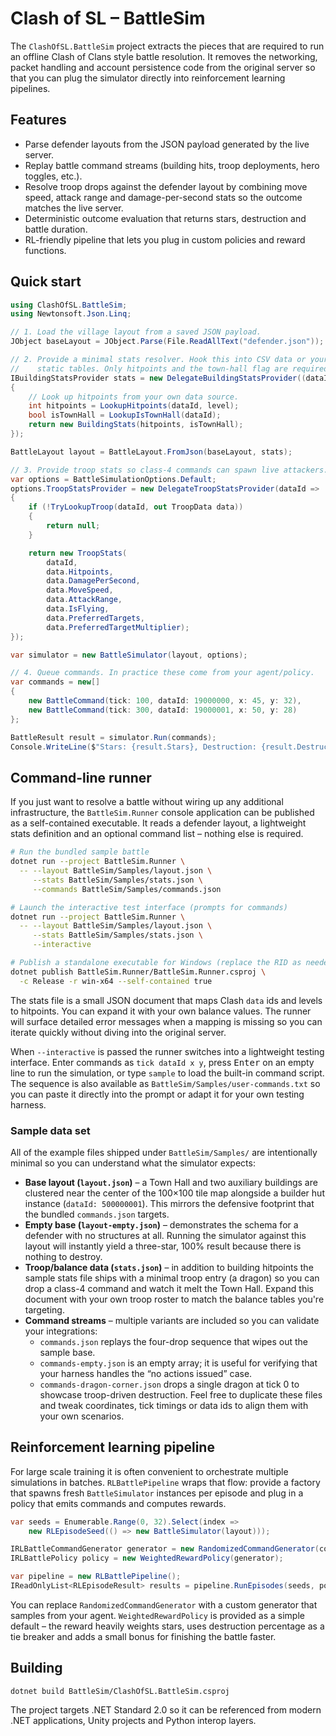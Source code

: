 # Clash of SL – BattleSim

The `ClashOfSL.BattleSim` project extracts the pieces that are required to run
an offline Clash of Clans style battle resolution. It removes the networking,
packet handling and account persistence code from the original server so that
you can plug the simulator directly into reinforcement learning pipelines.

## Features

- Parse defender layouts from the JSON payload generated by the live server.
- Replay battle command streams (building hits, troop deployments, hero toggles,
  etc.).
- Resolve troop drops against the defender layout by combining move speed,
  attack range and damage-per-second stats so the outcome matches the live
  server.
- Deterministic outcome evaluation that returns stars, destruction and battle
  duration.
- RL-friendly pipeline that lets you plug in custom policies and reward
  functions.

## Quick start

```csharp
using ClashOfSL.BattleSim;
using Newtonsoft.Json.Linq;

// 1. Load the village layout from a saved JSON payload.
JObject baseLayout = JObject.Parse(File.ReadAllText("defender.json"));

// 2. Provide a minimal stats resolver. Hook this into CSV data or your own
//    static tables. Only hitpoints and the town-hall flag are required.
IBuildingStatsProvider stats = new DelegateBuildingStatsProvider((dataId, level) =>
{
    // Look up hitpoints from your own data source.
    int hitpoints = LookupHitpoints(dataId, level);
    bool isTownHall = LookupIsTownHall(dataId);
    return new BuildingStats(hitpoints, isTownHall);
});

BattleLayout layout = BattleLayout.FromJson(baseLayout, stats);

// 3. Provide troop stats so class-4 commands can spawn live attackers.
var options = BattleSimulationOptions.Default;
options.TroopStatsProvider = new DelegateTroopStatsProvider(dataId =>
{
    if (!TryLookupTroop(dataId, out TroopData data))
    {
        return null;
    }

    return new TroopStats(
        dataId,
        data.Hitpoints,
        data.DamagePerSecond,
        data.MoveSpeed,
        data.AttackRange,
        data.IsFlying,
        data.PreferredTargets,
        data.PreferredTargetMultiplier);
});

var simulator = new BattleSimulator(layout, options);

// 4. Queue commands. In practice these come from your agent/policy.
var commands = new[]
{
    new BattleCommand(tick: 100, dataId: 19000000, x: 45, y: 32),
    new BattleCommand(tick: 300, dataId: 19000001, x: 50, y: 28)
};

BattleResult result = simulator.Run(commands);
Console.WriteLine($"Stars: {result.Stars}, Destruction: {result.DestructionPercentage}%");
```

## Command-line runner

If you just want to resolve a battle without wiring up any additional
infrastructure, the `BattleSim.Runner` console application can be published as a
self-contained executable. It reads a defender layout, a lightweight stats
definition and an optional command list – nothing else is required.

```bash
# Run the bundled sample battle
dotnet run --project BattleSim.Runner \
  -- --layout BattleSim/Samples/layout.json \
     --stats BattleSim/Samples/stats.json \
     --commands BattleSim/Samples/commands.json

# Launch the interactive test interface (prompts for commands)
dotnet run --project BattleSim.Runner \
  -- --layout BattleSim/Samples/layout.json \
     --stats BattleSim/Samples/stats.json \
     --interactive

# Publish a standalone executable for Windows (replace the RID as needed)
dotnet publish BattleSim.Runner/BattleSim.Runner.csproj \
  -c Release -r win-x64 --self-contained true
```

The stats file is a small JSON document that maps Clash `data` ids and levels to
hitpoints. You can expand it with your own balance values. The runner will
surface detailed error messages when a mapping is missing so you can iterate
quickly without diving into the original server.

When `--interactive` is passed the runner switches into a lightweight testing
interface. Enter commands as `tick dataId x y`, press <kbd>Enter</kbd> on an
empty line to run the simulation, or type `sample` to load the built-in command
script. The sequence is also available as
`BattleSim/Samples/user-commands.txt` so you can paste it directly into the
prompt or adapt it for your own testing harness.

### Sample data set

All of the example files shipped under `BattleSim/Samples/` are intentionally
minimal so you can understand what the simulator expects:

- **Base layout (`layout.json`)** – a Town Hall and two auxiliary buildings are
  clustered near the center of the 100×100 tile map alongside a builder hut
  instance (`dataId: 500000001`). This mirrors the defensive footprint that the
  bundled `commands.json` targets.
- **Empty base (`layout-empty.json`)** – demonstrates the schema for a defender
  with no structures at all. Running the simulator against this layout will
  instantly yield a three-star, 100% result because there is nothing to destroy.
- **Troop/balance data (`stats.json`)** – in addition to building hitpoints the
  sample stats file ships with a minimal troop entry (a dragon) so you can drop
  a class-4 command and watch it melt the Town Hall. Expand this document with
  your own troop roster to match the balance tables you're targeting.
- **Command streams** – multiple variants are included so you can validate your
  integrations:
  - `commands.json` replays the four-drop sequence that wipes out the sample
    base.
  - `commands-empty.json` is an empty array; it is useful for verifying that
    your harness handles the “no actions issued” case.
  - `commands-dragon-corner.json` drops a single dragon at tick 0 to showcase
    troop-driven destruction.
Feel free to duplicate these files and tweak coordinates, tick timings or data
ids to align them with your own scenarios.

## Reinforcement learning pipeline

For large scale training it is often convenient to orchestrate multiple
simulations in batches. `RLBattlePipeline` wraps that flow: provide a factory
that spawns fresh `BattleSimulator` instances per episode and plug in a policy
that emits commands and computes rewards.

```csharp
var seeds = Enumerable.Range(0, 32).Select(index =>
    new RLEpisodeSeed(() => new BattleSimulator(layout)));

IRLBattleCommandGenerator generator = new RandomizedCommandGenerator(commands);
IRLBattlePolicy policy = new WeightedRewardPolicy(generator);

var pipeline = new RLBattlePipeline();
IReadOnlyList<RLEpisodeResult> results = pipeline.RunEpisodes(seeds, policy);
```

You can replace `RandomizedCommandGenerator` with a custom generator that samples
from your agent. `WeightedRewardPolicy` is provided as a simple default – the
reward heavily weights stars, uses destruction percentage as a tie breaker and
adds a small bonus for finishing the battle faster.

## Building

```
dotnet build BattleSim/ClashOfSL.BattleSim.csproj
```

The project targets .NET Standard 2.0 so it can be referenced from modern .NET
applications, Unity projects and Python interop layers.
